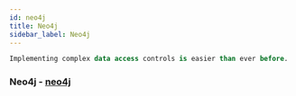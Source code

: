 ```yaml
---
id: neo4j
title: Neo4j
sidebar_label: Neo4j
---
```


```sql
Implementing complex data access controls is easier than ever before.
```
### Neo4j - [neo4j](https://neo4j.com/)